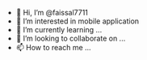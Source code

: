 - 👋 Hi, I’m @faissal7711
- 👀 I’m interested in mobile application
- 🌱 I’m currently learning ...
- 💞️ I’m looking to collaborate on ...
- 📫 How to reach me ...

<!---
faissal7711/faissal7711 is a ✨ special ✨ repository because its `README.md` (this file) appears on your GitHub profile.
You can click the Preview link to take a look at your changes.
--->

